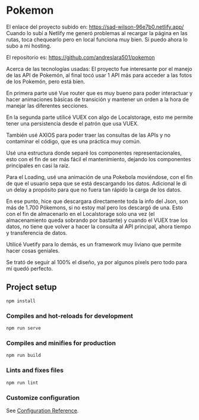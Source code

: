 # Pokemon

El enlace del proyecto subido en:
https://sad-wilson-96e7b0.netlify.app/
Cuando lo subí a Netlify me generó problemas al recargar la página en las rutas, toca chequearlo pero en local funciona muy bien. Si puedo ahora lo subo a mi hosting.

El repositorio es:
https://github.com/andreslara501/pokemon

Acerca de las tecnologías usadas:
El proyecto fue interesante por el manejo de las API de Pokemón, al final tocó usar 1 API más para acceder a las fotos de los Pokemón, pero está bien.

En primera parte usé Vue router que es muy bueno para poder interactuar y hacer animaciones básicas de transición y mantener un orden a la hora de manejar las diferentes secciones.

En la segunda parte utilicé VUEX con algo de Localstorage, esto me permite tener una persistencia desde el patrón que usa VUEX.

También usé AXIOS para poder traer las consultas de las APIs y no contaminar el código, que es una práctica muy común.

Usé una estructura donde separé los componentes representacionales, esto con el fin de ser más fácil el mantenimiento, dejando los componentes principales en casi la raíz.

Para el Loading, usé una animación de una Pokebola moviéndose, con el fin de que el usuario sepa que se está descargando los datos. Adicional le di un delay a propósito para que no fuera tan rápido la carga de los datos.

En ese punto, hice que descargara directamente toda la info del Json, son más de 1.700 Pókemons, si no estoy mal pero los descargó de una. Esto con el fin de almacenarlo en el Localstorage solo una vez (el almacenamiento queda sobrando por bastante)
y cuando el VUEX trae los datos, no tiene que volver a hacer la consulta al API principal, ahora tiempo y transferencia de datos.

Utilicé Vuetify para lo demás, es un framework muy liviano que permite hacer cosas geniales.

Se trató de seguir al 100% el diseño, ya por algunos pixels pero todo para mí quedó perfecto.


## Project setup
```
npm install
```

### Compiles and hot-reloads for development
```
npm run serve
```

### Compiles and minifies for production
```
npm run build
```

### Lints and fixes files
```
npm run lint
```

### Customize configuration
See [Configuration Reference](https://cli.vuejs.org/config/).

